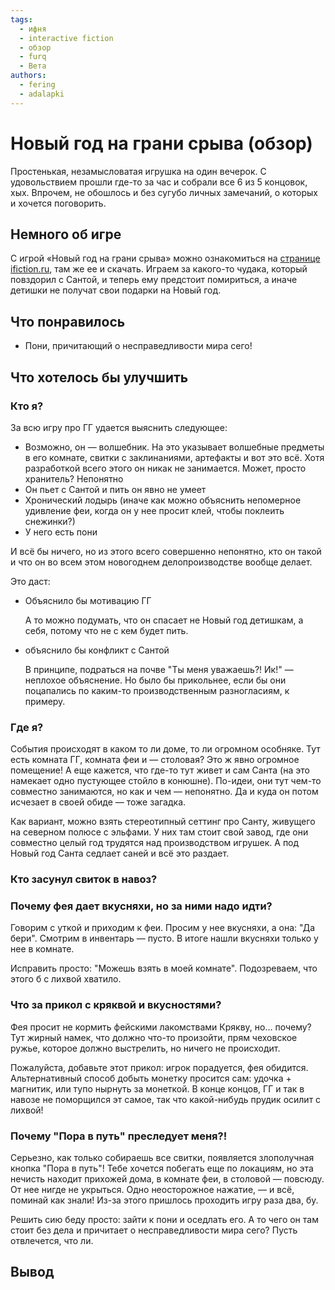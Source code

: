 ```yaml
---
tags:
  - ифня
  - interactive fiction
  - обзор
  - furq
  - Вета
authors:
  - fering
  - adalapki
---
```

# Новый год на грани срыва (обзор)
<!-- markdownlint-disable-file MD026 -->

Простенькая, незамысловатая игрушка на один вечерок. С удовольствием прошли где-то за час и собрали все 6 из 5 концовок, хых. Впрочем, не обошлось и без сугубо личных замечаний, о которых и хочется поговорить.

<!-- truncate -->

## Немного об игре

С игрой «Новый год на грани срыва» можно ознакомиться на [странице ifiction.ru](https://forum.ifiction.ru/viewtopic.php?id=2841), там же ее и скачать. Играем за какого-то чудака, который повздорил с Сантой, и теперь ему предстоит помириться, а иначе детишки не получат свои подарки на Новый год.

## Что понравилось

* Пони, причитающий о несправедливости мира сего!
<!-- todo: босс файт -->

## Что хотелось бы улучшить

<!-- todo: написать пару слово про придирки -->

### Кто я?

За всю игру про ГГ удается выяснить следующее:

* Возможно, он — волшебник. На это указывает волшебные предметы в его комнате, свитки с заклинаниями, артефакты и вот это всё. Хотя разработкой всего этого он никак не занимается. Может, просто хранитель? Непонятно
* Он пьет с Сантой и пить он явно не умеет
* Хронический лодырь (иначе как можно объяснить непомерное удивление феи, когда он у нее просит клей, чтобы поклеить снежинки?)
* У него есть пони

И всё бы ничего, но из этого всего совершенно непонятно, кто он такой и что он во всем этом новогоднем делопроизводстве вообще делает.

Это даст:

* Объяснило бы мотивацию ГГ

  А то можно подумать, что он спасает не Новый год детишкам, а себя, потому что не с кем будет пить.
* объяснило бы конфликт с Сантой

  В принципе, подраться на почве "Ты меня уважаешь?! Ик!" — неплохое объяснение. Но было бы прикольнее, если бы они поцапались по каким-то производственным разногласиям, к примеру.

### Где я?

События происходят в каком то ли доме, то ли огромном особняке. Тут есть комната ГГ, комната феи и — столовая? Это ж явно огромное помещение! А еще кажется, что где-то тут живет и сам Санта (на это намекает одно пустующее стойло в конюшне). По-идеи, они тут чем-то совместно занимаются, но как и чем — непонятно. Да и куда он потом исчезает в своей обиде — тоже загадка.

Как вариант, можно взять стереотипный сеттинг про Санту, живущего на северном полюсе с эльфами. У них там стоит свой завод, где они совместно целый год трудятся над производством игрушек. А под Новый год Санта седлает саней и всё это раздает.

### Кто засунул свиток в навоз?

<!-- todo -->

### Почему фея дает вкусняхи, но за ними надо идти?

Говорим с уткой и приходим к феи. Просим у нее вкусняхи, а она: "Да бери". Смотрим в инвентарь — пусто. В итоге нашли вкусняхи только у нее в комнате.

Исправить просто: "Можешь взять в моей комнате". Подозреваем, что этого б с лихвой хватило.

<!-- todo: про ложные выборы -->
<!-- todo: почему Санта так люто боится фею? -->

### Что за прикол с кряквой и вкусностями?

Фея просит не кормить фейскими лакомствами Крякву, но... почему? Тут жирный намек, что должно что-то произойти, прям чеховское ружье, которое должно выстрелить, но ничего не происходит.

Пожалуйста, добавьте этот прикол: игрок порадуется, фея обидится. Альтернативный способ добыть монетку просится сам: удочка + магнитик, или тупо нырнуть за монеткой. В конце концов, ГГ и так в навозе не поморщился эт самое, так что какой-нибудь прудик осилит с лихвой!

### Почему "Пора в путь" преследует меня?!

Серьезно, как только собираешь все свитки, появляется злополучная кнопка "Пора в путь"! Тебе хочется побегать еще по локациям, но эта нечисть находит прихожей дома, в комнате феи, в столовой — повсюду. От нее нигде не укрыться. Одно неосторожное нажатие, — и всё, поминай как знали! Из-за этого пришлось проходить игру раза два, бу.

Решить сию беду просто: зайти к пони и оседлать его. А то чего он там стоит без дела и причитает о несправедливости мира сего? Пусть отвлечется, что ли.

## Вывод

<!-- todo -->
